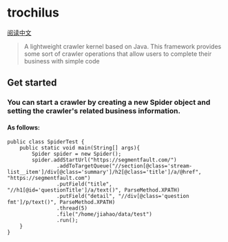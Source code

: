 # trochilus

[阅读中文](https://github.com/muyueyue/trochilus/blob/master/README-zh.md)

> A lightweight crawler kernel based on Java.
This framework provides some sort of crawler operations that allow users to complete their business with simple code

## Get started

### You can start a crawler by creating a new Spider object and setting the crawler's related business information.

#### As follows:
```
public class SpiderTest {
    public static void main(String[] args){
        Spider spider = new Spider();
        spider.addStartUrl("https://segmentfault.com/")
                .addToTargetQueue("//section[@class='stream-list__item']/div[@class='summary']/h2[@class='title']/a/@href", "https://segmentfault.com")
                .putField("title", "//h1[@id='questionTitle']/a/text()", ParseMethod.XPATH)
                .putField("detail", "//div[@class='question fmt']/p/text()", ParseMethod.XPATH)
                .thread(5)
                .file("/home/jiahao/data/test")
                .run();
    }
}
```

